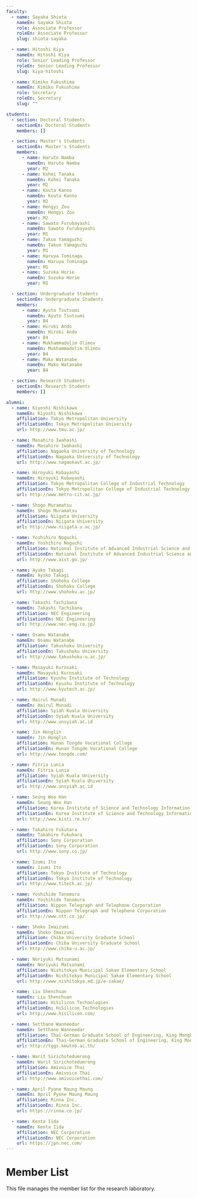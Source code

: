 ```yaml
---
faculty:
  - name: Sayaka Shiota
    nameEn: Sayaka Shiota
    role: Associate Professor
    roleEn: Associate Professor
    slug: shiota-sayaka

  - name: Hitoshi Kiya
    nameEn: Hitoshi Kiya
    role: Senior Leading Professor
    roleEn: Senior Leading Professor
    slug: kiya-hitoshi

  - name: Kimiko Fukushima
    nameEn: Kimiko Fukushima
    role: Secretary
    roleEn: Secretary
    slug: ""

students:
  - section: Doctoral Students
    sectionEn: Doctoral Students
    members: []

  - section: Master's Students
    sectionEn: Master's Students
    members:
      - name: Haruto Namba
        nameEn: Haruto Namba
        year: M2
      - name: Kohei Tanaka
        nameEn: Kohei Tanaka
        year: M2
      - name: Kouta Kanno
        nameEn: Kouta Kanno
        year: M2
      - name: Hengyi Zou
        nameEn: Hengyi Zou
        year: M2
      - name: Sawato Furubayashi
        nameEn: Sawato Furubayashi
        year: M1
      - name: Takuo Yamaguchi
        nameEn: Takuo Yamaguchi
        year: M1
      - name: Haruya Tominaga
        nameEn: Haruya Tominaga
        year: M1
      - name: Suzuka Horie
        nameEn: Suzuka Horie
        year: M1

  - section: Undergraduate Students
    sectionEn: Undergraduate Students
    members:
      - name: Ayuto Tsutsumi
        nameEn: Ayuto Tsutsumi
        year: B4
      - name: Hiroki Ando
        nameEn: Hiroki Ando
        year: B4
      - name: Mukhammadolim Olimov
        nameEn: Mukhammadolim Olimov
        year: B4
      - name: Mako Watanabe
        nameEn: Mako Watanabe
        year: B4

  - section: Research Students
    sectionEn: Research Students
    members: []

alumni:
  - name: Kiyoshi Nishikawa
    nameEn: Kiyoshi Nishikawa
    affiliation: Tokyo Metropolitan University
    affiliationEn: Tokyo Metropolitan University
    url: http://www.tmu.ac.jp/

  - name: Masahiro Iwahashi
    nameEn: Masahiro Iwahashi
    affiliation: Nagaoka University of Technology
    affiliationEn: Nagaoka University of Technology
    url: http://www.nagaokaut.ac.jp/

  - name: Hiroyuki Kobayashi
    nameEn: Hiroyuki Kobayashi
    affiliation: Tokyo Metropolitan College of Industrial Technology
    affiliationEn: Tokyo Metropolitan College of Industrial Technology
    url: http://www.metro-cit.ac.jp/

  - name: Shogo Muramatsu
    nameEn: Shogo Muramatsu
    affiliation: Niigata University
    affiliationEn: Niigata University
    url: http://www.niigata-u.ac.jp/

  - name: Yoshihiro Noguchi
    nameEn: Yoshihiro Noguchi
    affiliation: National Institute of Advanced Industrial Science and Technology
    affiliationEn: National Institute of Advanced Industrial Science and Technology
    url: http://www.aist.go.jp/

  - name: Ayuko Takagi
    nameEn: Ayuko Takagi
    affiliation: Shohoku College
    affiliationEn: Shohoku College
    url: http://www.shohoku.ac.jp/

  - name: Takashi Tachibana
    nameEn: Takashi Tachibana
    affiliation: NEC Engineering
    affiliationEn: NEC Engineering
    url: http://www.nec-eng.co.jp/

  - name: Osamu Watanabe
    nameEn: Osamu Watanabe
    affiliation: Takushoku University
    affiliationEn: Takushoku University
    url: http://www.takushoku-u.ac.jp/

  - name: Masayuki Kurosaki
    nameEn: Masayuki Kurosaki
    affiliation: Kyushu Institute of Technology
    affiliationEn: Kyushu Institute of Technology
    url: http://www.kyutech.ac.jp/

  - name: Hairul Munadi
    nameEn: Hairul Munadi
    affiliation: Syiah Kuala University
    affiliationEn: Syiah Kuala University
    url: http://www.unsyiah.ac.id

  - name: Jin Honglin
    nameEn: Jin Honglin
    affiliation: Hunan Tongde Vocational College
    affiliationEn: Hunan Tongde Vocational College
    url: http://www.tongde.com/

  - name: Fitria Lunia
    nameEn: Fitria Lunia
    affiliation: Syiah Kuala University
    affiliationEn: Syiah Kuala University
    url: http://www.unsyiah.ac.id

  - name: Seung Woo Han
    nameEn: Seung Woo Han
    affiliation: Korea Institute of Science and Technology Information
    affiliationEn: Korea Institute of Science and Technology Information
    url: http://www.kisti.re.kr/

  - name: Takahiro Fukuhara
    nameEn: Takahiro Fukuhara
    affiliation: Sony Corporation
    affiliationEn: Sony Corporation
    url: http://www.sony.co.jp/

  - name: Izumi Ito
    nameEn: Izumi Ito
    affiliation: Tokyo Institute of Technology
    affiliationEn: Tokyo Institute of Technology
    url: http://www.titech.ac.jp/

  - name: Yoshihide Tonomura
    nameEn: Yoshihide Tonomura
    affiliation: Nippon Telegraph and Telephone Corporation
    affiliationEn: Nippon Telegraph and Telephone Corporation
    url: http://www.ntt.co.jp/

  - name: Shoko Imaizumi
    nameEn: Shoko Imaizumi
    affiliation: Chiba University Graduate School
    affiliationEn: Chiba University Graduate School
    url: http://www.chiba-u.ac.jp/

  - name: Noriyuki Matsunami
    nameEn: Noriyuki Matsunami
    affiliation: Nishitokyo Municipal Sakae Elementary School
    affiliationEn: Nishitokyo Municipal Sakae Elementary School
    url: http://www.nishitokyo.ed.jp/e-sakae/

  - name: Liu Shenchuan
    nameEn: Liu Shenchuan
    affiliation: HiSilicon Technologies
    affiliationEn: HiSilicon Technologies
    url: http://www.hisilicon.com/

  - name: Setthane Wanneedar
    nameEn: Setthane Wanneedar
    affiliation: Thai-German Graduate School of Engineering, King Mongkut's University of Technology North Bangkok
    affiliationEn: Thai-German Graduate School of Engineering, King Mongkut's University of Technology North Bangkok
    url: http://tggs.kmutnb.ac.th/

  - name: Warit Sirichotedumrong
    nameEn: Warit Sirichotedumrong
    affiliation: Amivoice Thai
    affiliationEn: Amivoice Thai
    url: http://www.amivoicethai.com/

  - name: April Pyone Maung Maung
    nameEn: April Pyone Maung Maung
    affiliation: Rinna Inc.
    affiliationEn: Rinna Inc.
    url: https://rinna.co.jp/

  - name: Kenta Iida
    nameEn: Kenta Iida
    affiliation: NEC Corporation
    affiliationEn: NEC Corporation
    url: https://jpn.nec.com/
---
```


# Member List

This file manages the member list for the research laboratory.